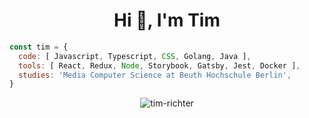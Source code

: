 <h1 align="center">Hi 👋, I'm Tim</h1>

```javascript
const tim = {
  code: [ Javascript, Typescript, CSS, Golang, Java ],
  tools: [ React, Redux, Node, Storybook, Gatsby, Jest, Docker ],
  studies: 'Media Computer Science at Beuth Hochschule Berlin',
}
```

<!--START_SECTION:activity-->
<!--END_SECTION:activity-->

<p align="center"> <img src="https://github-readme-stats.vercel.app/api?username=tim-richter&show_icons=true" alt="tim-richter" /> </p>

